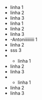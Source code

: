 - linha 1
- linha 2
- linha 3
-  linha 1
- linha 2
- linha 3
- -Antoniiiiiiiii 1
- linha 2
- sss 3
- - linha 1
- linha 2
- linha 3
- - linha 1
- linha 2
- linha 3